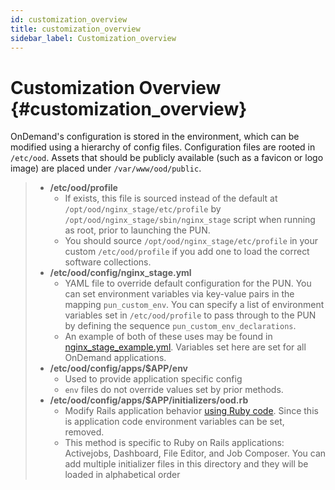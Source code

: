 ```yaml
---
id: customization_overview
title: customization_overview
sidebar_label: Customization_overview
---
```

Customization Overview {#customization_overview}
======================

OnDemand\'s configuration is stored in the environment, which can be
modified using a hierarchy of config files. Configuration files are
rooted in `/etc/ood`. Assets that should be publicly available (such as
a favicon or logo image) are placed under `/var/www/ood/public`.

> -   **/etc/ood/profile**
>     -   If exists, this file is sourced instead of the default at
>         `/opt/ood/nginx_stage/etc/profile` by
>         `/opt/ood/nginx_stage/sbin/nginx_stage` script when running as
>         root, prior to launching the PUN.
>     -   You should source `/opt/ood/nginx_stage/etc/profile` in your
>         custom `/etc/ood/profile` if you add one to load the correct
>         software collections.
> -   **/etc/ood/config/nginx\_stage.yml**
>     -   YAML file to override default configuration for the PUN. You
>         can set environment variables via key-value pairs in the
>         mapping `pun_custom_env`. You can specify a list of
>         environment variables set in `/etc/ood/profile` to pass
>         through to the PUN by defining the sequence
>         `pun_custom_env_declarations`.
>     -   An example of both of these uses may be found in
>         [nginx\_stage\_example.yml](https://github.com/OSC/ondemand/blob/d85a3982d69746144d12bb808d2419b42ccc97a1/nginx_stage/share/nginx_stage_example.yml#L26-L43).
>         Variables set here are set for all OnDemand applications.
> -   **/etc/ood/config/apps/\$APP/env**
>     -   Used to provide application specific config
>     -   `env` files do not override values set by prior methods.
> -   **/etc/ood/config/apps/\$APP/initializers/ood.rb**
>     -   Modify Rails application behavior [using Ruby
>         code](https://guides.rubyonrails.org/configuring.html#using-initializer-files).
>         Since this is application code environment variables can be
>         set, removed.
>     -   This method is specific to Ruby on Rails applications:
>         Activejobs, Dashboard, File Editor, and Job Composer. You can
>         add multiple initializer files in this directory and they will
>         be loaded in alphabetical order
